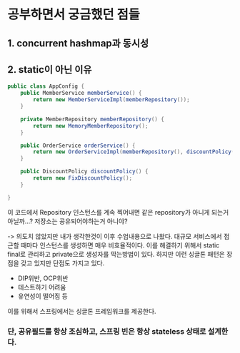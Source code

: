 # 공부하면서 궁금했던 점들

## 1. concurrent hashmap과 동시성


## 2. static이 아닌 이유
```java
public class AppConfig {
    public MemberService memberService() {
        return new MemberServiceImpl(memberRepository());
    }

    private MemberRepository memberRepository() {
        return new MemoryMemberRepository();
    }

    public OrderService orderService() {
        return new OrderServiceImpl(memberRepository(), discountPolicy());
    }

    public DiscountPolicy discountPolicy() {
        return new FixDiscountPolicy();
    }

}
```
이 코드에서 Repository 인스턴스를 계속 찍어내면 같은 repository가 아니게 되는거 아닐까...? 저장소는 공유되어야하는거 아니야?

-> 의도치 않았지만 내가 생각한것이 이후 수업내용으로 나왔다. 대규모 서비스에서 접근할 때마다 인스턴스를 생성하면 매우 비효율적이다. 이를 해결하기 위해서 static final로 관리하고 private으로 생성자를 막는방법이 있다. 
하지만 이런 싱글톤 패턴은 장점을 갖고 있지만 단점도 가지고 있다.
- DIP위반, OCP위반
- 테스트하기 어려움
- 유연성이 떨어짐 등

이를 위해서 스프링에서는 싱글톤 프레임워크를 제공한다.
### 단, 공유필드를 항상 조심하고, 스프링 빈은 항상 stateless 상태로 설계한다.